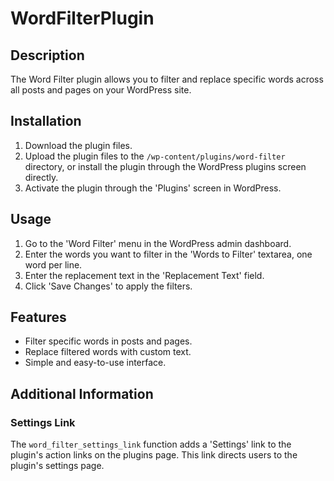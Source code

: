 # WordFilterPlugin

## Description
The Word Filter plugin allows you to filter and replace specific words across all posts and pages on your WordPress site.

## Installation
1. Download the plugin files.
2. Upload the plugin files to the `/wp-content/plugins/word-filter` directory, or install the plugin through the WordPress plugins screen directly.
3. Activate the plugin through the 'Plugins' screen in WordPress.

## Usage
1. Go to the 'Word Filter' menu in the WordPress admin dashboard.
2. Enter the words you want to filter in the 'Words to Filter' textarea, one word per line.
3. Enter the replacement text in the 'Replacement Text' field.
4. Click 'Save Changes' to apply the filters.

## Features
- Filter specific words in posts and pages.
- Replace filtered words with custom text.
- Simple and easy-to-use interface.

## Additional Information
### Settings Link
The `word_filter_settings_link` function adds a 'Settings' link to the plugin's action links on the plugins page. This link directs users to the plugin's settings page.

